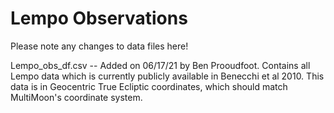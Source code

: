 # Lempo Observations

Please note any changes to data files here!

Lempo_obs_df.csv -- Added on 06/17/21 by Ben Prooudfoot. Contains all Lempo data which is currently
                    publicly available in Benecchi et al 2010. 
                    This data is in Geocentric True Ecliptic coordinates, which should match 
                    MultiMoon's coordinate system. 
